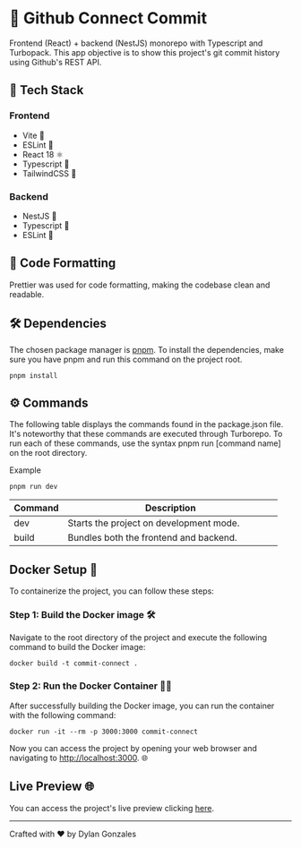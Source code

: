 # 👋 Github Connect Commit

Frontend (React) + backend (NestJS) monorepo with Typescript and Turbopack. This app objective is to show this project's git commit history using Github's REST API.

## 🚀 Tech Stack

### Frontend

-   Vite 🚀
-   ESLint 🧹
-   React 18 ⚛️
-   Typescript 📜
-   TailwindCSS 🎨

### Backend

-   NestJS 🦅
-   Typescript 📜
-   ESLint 🧹

## 🎨 Code Formatting

Prettier was used for code formatting, making the codebase clean and readable.

## 🛠️ Dependencies

The chosen package manager is [pnpm](https://pnpm.io/). To install the dependencies, make sure you have pnpm and run this command on the project root.

`pnpm install`

## ⚙️ Commands

The following table displays the commands found in the package.json file. It's noteworthy that these commands are executed through Turborepo. To run each of these commands, use the syntax pnpm run [command name] on the root directory.

Example

`pnpm run dev`

| Command       | Description                                           |
| ------------- | ----------------------------------------------------- |
| dev           | Starts the project on development mode.               |
| build         | Bundles both the frontend and backend.                |

## Docker Setup 🐳

To containerize the project, you can follow these steps:

### Step 1: Build the Docker image 🛠️

Navigate to the root directory of the project and execute the following command to build the Docker image:

`docker build -t commit-connect .`

### Step 2: Run the Docker Container 🏃‍♂️

After successfully building the Docker image, you can run the container with the following command:

`docker run -it --rm -p 3000:3000 commit-connect`

Now you can access the project by opening your web browser and navigating to [http://localhost:3000](http://localhost:3000). 🌐

## Live Preview 🌐

You can access the project's live preview clicking [here](https://commit-connect-szwttxozqq-uc.a.run.app/).

---

Crafted with ❤️ by Dylan Gonzales
